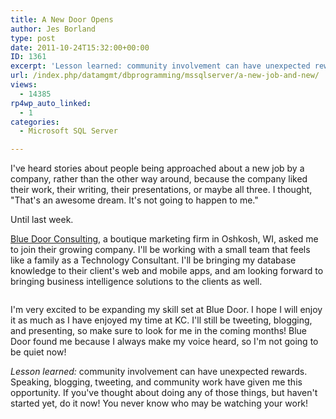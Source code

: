 ```yaml
---
title: A New Door Opens
author: Jes Borland
type: post
date: 2011-10-24T15:32:00+00:00
ID: 1361
excerpt: 'Lesson learned: community involvement can have unexpected rewards.'
url: /index.php/datamgmt/dbprogramming/mssqlserver/a-new-job-and-new/
views:
  - 14385
rp4wp_auto_linked:
  - 1
categories:
  - Microsoft SQL Server

---
```

I've heard stories about people being approached about a new job by a company, rather than the other way around, because the company liked their work, their writing, their presentations, or maybe all three. I thought, "That's an awesome dream. It's not going to happen to me." 

Until last week. 

[Blue Door Consulting][1], a boutique marketing firm in Oshkosh, WI, asked me to join their growing company. I'll be working with a small team that feels like a family as a Technology Consultant. I'll be bringing my database knowledge to their client's web and mobile apps, and am looking forward to bringing business intelligence solutions to the clients as well. 

<p align="center">
  <img src="http://farm4.static.flickr.com/3019/2983922942_dfd4880c92.jpg" alt="" title="" />
</p>

I'm very excited to be expanding my skill set at Blue Door. I hope I will enjoy it as much as I have enjoyed my time at KC. I'll still be tweeting, blogging, and presenting, so make sure to look for me in the coming months! Blue Door found me because I always make my voice heard, so I'm not going to be quiet now! 

_Lesson learned:_ community involvement can have unexpected rewards. Speaking, blogging, tweeting, and community work have given me this opportunity. If you've thought about doing any of those things, but haven't started yet, do it now! You never know who may be watching your work!

 [1]: http://bluedoorconsulting.com/